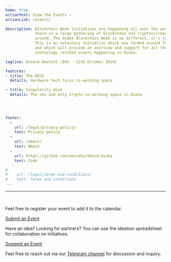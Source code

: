 ```yaml
---
home: true
actionText: View the Events →
actionLink: /events/

description: Blockchain Week initiatives are happening all over the world whenever 
             there is a large gathering of blockchain and cryptocurrencies enthusiasts 
             around. The Osaka Blockchain Week is no different, it's just a bit longer.
             This is an voluntary initiative which was formed around the Ethereum Devcon 5
             and which will provide an overview and support for all the blockchain 
             technology related events happening in Osaka.

tagline: Around DevCon5 (8th - 11th October 2019)

features:
- title: The DECK
  details: Hardware tech focus co-working space

- title: Singularity Hive
  details: The one and only Crypto co-working space in Osaka


  
  
footer:
  -
    url: /legal/privacy-policy/
    text: Privacy policy
  -
    url: /about/
    text: About
  -
    url: https://github.com/wearekickback/osaka
    text: Code

#  -
#    url: /legal/terms-and-conditions/
#    text: Terms and conditions
---
```


<hr /><br />

Feel free to register your event to add it to the calendar.

<div class="cta-container">
<a href="https://forms.gle/WzTbzNfPt19PP6768" target="_blank" role="button"  class="cta">Submit an Event</a>
</div>

Have an idea? Looking for partners? You can use the ideation spreadsheet for collaboration on initiatives.

<div class="cta-container">
<a href="https://docs.google.com/spreadsheets/d/1D0eVhODW6Xp27R235uYg1jZjR3jGQjo_3RBR2RUjQDU/edit" target="_blank" class="cta">Suggest an Event</a>
</div>

Feel free to reach out via our [Telegram channel](https://t.me/joinchat/IzDHHxeJvuuFH78uXTf4HA) for discussion and inquiry.

<br />
